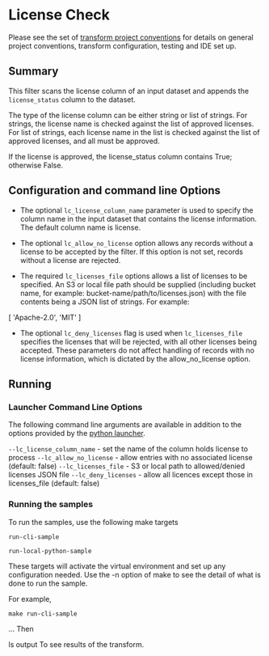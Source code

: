 # License Check 

Please see the set of
[transform project conventions](../../../README.md#transform-project-conventions)
for details on general project conventions, transform configuration,
testing and IDE set up.

## Summary 

This filter scans the license column of an input dataset and appends the `license_status` column to the dataset.

The type of the license column can be either string or list of strings. For strings, the license name is checked against the list of approved licenses. For list of strings, each license name in the list is checked against the list of approved licenses, and all must be approved.

If the license is approved, the license_status column contains True; otherwise False. 

## Configuration and command line Options

- The optional `lc_license_column_name` parameter is used to specify the column name in the input dataset that contains the license information. The default column name is license.

- The optional `lc_allow_no_license` option allows any records without a license to be accepted by the filter. If this option is not set, records without a license are rejected.

- The required `lc_licenses_file` options allows a list of licenses to be specified. An S3 or local file path should be supplied (including bucket name, for example: bucket-name/path/to/licenses.json) with the file contents being a JSON list of strings. For example:

[
  'Apache-2.0',
  'MIT'
]

- The optional `lc_deny_licenses` flag is used when `lc_licenses_file` specifies the licenses that will be rejected, with all other licenses being accepted. These parameters do not affect handling of records with no license information, which is dictated by the allow_no_license option.


## Running

### Launcher Command Line Options 

The following command line arguments are available in addition to 
the options provided by the [python launcher](../../../../data-processing-lib/doc/python-launcher-options.md).

  `--lc_license_column_name` - set the name of the column holds license to process
  `--lc_allow_no_license` - allow entries with no associated license (default: false)
  `--lc_licenses_file` - S3 or local path to allowed/denied licenses JSON file
  `--lc_deny_licenses` - allow all licences except those in licenses_file (default: false)

### Running the samples

To run the samples, use the following make targets

`run-cli-sample`

`run-local-python-sample` 

These targets will activate the virtual environment and set up any configuration needed. Use the -n option of make to see the detail of what is done to run the sample.

For example,
```
make run-cli-sample

```
...
Then

ls output
To see results of the transform.

